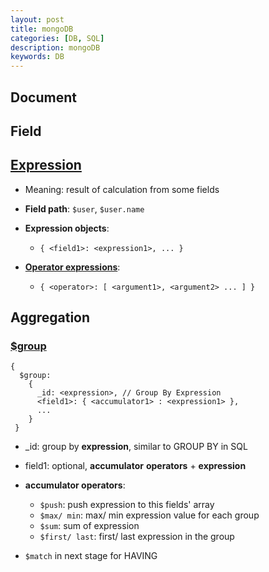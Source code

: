 ```yaml
---
layout: post
title: mongoDB
categories: [DB, SQL]
description: mongoDB
keywords: DB
---
```

## Document

## Field

## [Expression](https://docs.mongodb.com/manual/meta/aggregation-quick-reference/#aggregation-expressions)

- Meaning: result of calculation from some fields
- **Field path**: `$user`, `$user.name`
- **Expression objects**: 
  - `{ <field1>: <expression1>, ... }`

- [**Operator expressions**](https://docs.mongodb.com/manual/meta/aggregation-quick-reference/#agg-quick-ref-operator-expressions):
  - `{ <operator>: [ <argument1>, <argument2> ... ] }`

## Aggregation

### [$group](https://docs.mongodb.com/manual/reference/operator/aggregation/group/)

``` mongodb
{
  $group:
    {
      _id: <expression>, // Group By Expression
      <field1>: { <accumulator1> : <expression1> },
      ...
    }
 }
```

- _id: group by **expression**, similar to GROUP BY in SQL
- field1: optional, **accumulator** **operators** + **expression**
- **accumulator operators**:
  - `$push`: push expression to this fields' array
  - `$max/ min`: max/ min expression value for each group
  - `$sum`: sum of expression
  - `$first/ last`: first/ last expression in the group

- `$match` in next stage for HAVING